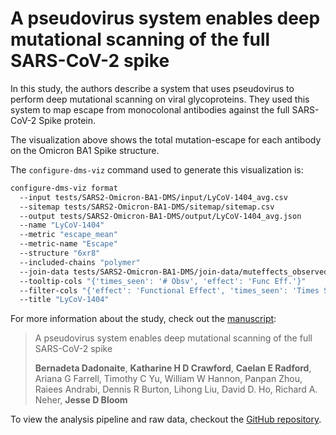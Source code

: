 # A pseudovirus system enables deep mutational scanning of the full SARS-CoV-2 spike

In this study, the authors describe a system that uses pseudovirus to perform deep mutational scanning on viral glycoproteins. They used this system to map escape from monocolonal antibodies against the full SARS-CoV-2 Spike protein.

The visualization above shows the total mutation-escape for each antibody on the Omicron BA1 Spike structure.

The `configure-dms-viz` command used to generate this visualization is:

```bash
configure-dms-viz format
  --input tests/SARS2-Omicron-BA1-DMS/input/LyCoV-1404_avg.csv
  --sitemap tests/SARS2-Omicron-BA1-DMS/sitemap/sitemap.csv
  --output tests/SARS2-Omicron-BA1-DMS/output/LyCoV-1404_avg.json
  --name "LyCoV-1404"
  --metric "escape_mean"
  --metric-name "Escape"
  --structure "6xr8"
  --included-chains "polymer"
  --join-data tests/SARS2-Omicron-BA1-DMS/join-data/muteffects_observed.csv
  --tooltip-cols "{'times_seen': '# Obsv', 'effect': 'Func Eff.'}"
  --filter-cols "{'effect': 'Functional Effect', 'times_seen': 'Times Seen'}"
  --title "LyCoV-1404"
```

For more information about the study, check out the [manuscript](https://www.sciencedirect.com/science/article/pii/S0092867423001034):
> A pseudovirus system enables deep mutational scanning of the full SARS-CoV-2 spike
>
> **Bernadeta Dadonaite**, **Katharine H D Crawford**, **Caelan E Radford**, Ariana G Farrell, Timothy C Yu, William W Hannon, Panpan Zhou, Raiees Andrabi, Dennis R Burton, Lihong Liu, David D. Ho, Richard A. Neher, **Jesse D Bloom**

To view the analysis pipeline and raw data, checkout the [GitHub repository](https://github.com/dms-vep/SARS-CoV-2_Omicron_BA.1_spike_DMS_mAbs).